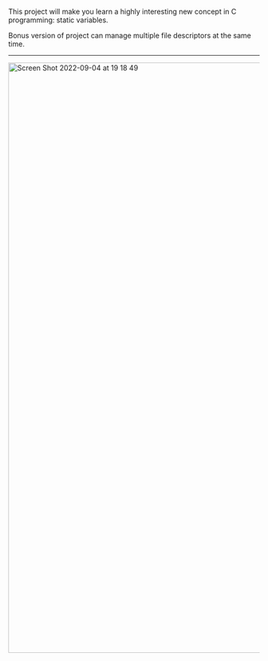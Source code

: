 This project will make you learn a highly interesting new concept in C programming: static
variables.

Bonus version of project can manage multiple file descriptors at the same time.

---

<img width="1183" alt="Screen Shot 2022-09-04 at 19 18 49" src="https://user-images.githubusercontent.com/89987795/188323202-e1c47e33-6636-49d4-99fc-df90dfef8361.png">
